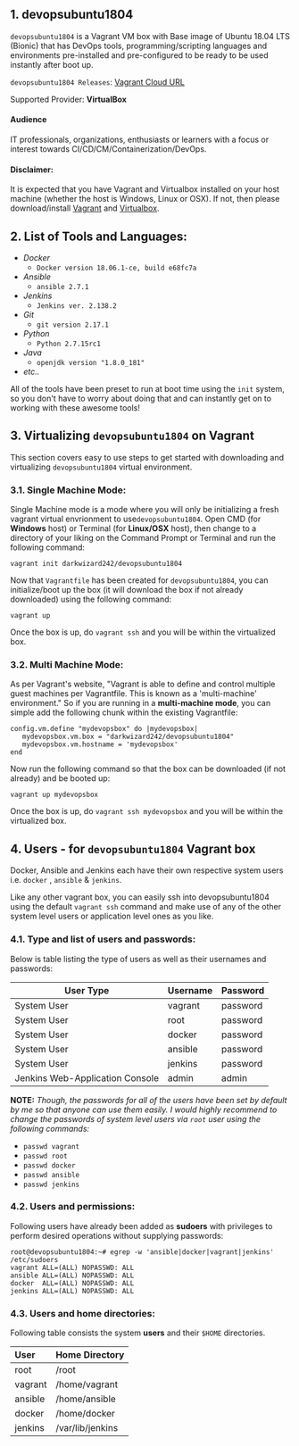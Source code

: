 
## 1. devopsubuntu1804
`devopsubuntu1804` is a Vagrant VM box with Base image of Ubuntu 18.04 LTS (Bionic) that has DevOps tools, programming/scripting languages and environments pre-installed and pre-configured to be ready to be used instantly after boot up.

`devopsubuntu1804 Releases`: [Vagrant Cloud URL](https://app.vagrantup.com/darkwizard242/boxes/devopsubuntu1804)

Supported Provider: **VirtualBox**

#### Audience
IT professionals, organizations, enthusiasts or learners with a focus or interest towards CI/CD/CM/Containerization/DevOps.

#### Disclaimer:
It is expected that you have Vagrant and Virtualbox installed on your host machine (whether the host is Windows, Linux or OSX). If not, then please download/install [Vagrant](https://www.vagrantup.com/downloads.html) and [Virtualbox](https://www.virtualbox.org/wiki/Downloads).

## 2. List of Tools and Languages:
 * _Docker_
    * `Docker version 18.06.1-ce, build e68fc7a`
 * _Ansible_
    * `ansible 2.7.1`
 * _Jenkins_
    * `Jenkins ver. 2.138.2`
 * _Git_
    * `git version 2.17.1`
 * _Python_
    * `Python 2.7.15rc1`
 * _Java_
    * `openjdk version "1.8.0_181"`
 * _etc.._
 
All of the tools have been preset to run at boot time using the `init` system, so you don't have to worry about doing that and can instantly get on to working with these awesome tools!


## 3. Virtualizing `devopsubuntu1804` on Vagrant
This section covers easy to use steps to get started with downloading and virtualizing `devopsubuntu1804` virtual environment.

### 3.1. Single Machine Mode:
Single Machine mode is a mode where you will only be initializing a fresh vagrant virtual envrionment to use`devopsubuntu1804`. Open CMD (for **Windows** host) or Terminal (for **Linux/OSX** host), then change to a directory of your liking on the Command Prompt or Terminal and run the following command:

```shell
vagrant init darkwizard242/devopsubuntu1804
```

Now that `Vagrantfile` has been created for `devopsubuntu1804`, you can initialize/boot up the box (it will download the box if not already downloaded) using the following command:

```shell
vagrant up
```

Once the box is up, do `vagrant ssh` and you will be within the virtualized box.

### 3.2. Multi Machine Mode:
As per Vagrant's website, "Vagrant is able to define and control multiple guest machines per Vagrantfile. This is known as a 'multi-machine' environment." So if you are running in a **multi-machine mode**, you can simple add the following chunk within the existing Vagrantfile:

```shell
config.vm.define "mydevopsbox" do |mydevopsbox|
   mydevopsbox.vm.box = "darkwizard242/devopsubuntu1804"
   mydevopsbox.vm.hostname = 'mydevopsbox'
end
```

Now run the following command so that the box can be downloaded (if not already) and be booted up:
```shell
vagrant up mydevopsbox
```

Once the box is up, do `vagrant ssh mydevopsbox` and you will be within the virtualized box.


## 4. Users - for `devopsubuntu1804` Vagrant box
Docker, Ansible and Jenkins each have their own respective system users i.e. `docker` , `ansible` & `jenkins`.

Like any other vagrant box, you can easily ssh into devopsubuntu1804 using the default `vagrant ssh` command and make use of any of the other system level users or application level ones as you like.

### 4.1. Type and list of users and passwords:

Below is table listing the type of users as well as their usernames and passwords:


|          User Type           |                  Username                |              Password              |
|        -------------       |                  -------------           |               -------------       |
|           System User        |                    vagrant               |                 password           |
|           System User        |                    root                  |                 password           |
|           System User        |                    docker                |                 password           |
|           System User        |                    ansible               |                 password           |
|           System User        |                    jenkins               |                 password           |
|Jenkins Web-Application Console|                    admin                |                 admin              |


**NOTE:** _Though, the passwords for all of the users have been set by default by me so that anyone can use them easily. I would highly recommend to change the passwords of system level users via `root` user using the following commands:_

 * `passwd vagrant`
 * `passwd root`
 * `passwd docker`
 * `passwd ansible`
 * `passwd jenkins`
 
### 4.2. Users and permissions:


Following users have already been added as **sudoers** with privileges to perform desired operations without supplying passwords:

```shell
root@devopsubuntu1804:~# egrep -w 'ansible|docker|vagrant|jenkins' /etc/sudoers
vagrant ALL=(ALL) NOPASSWD: ALL
ansible ALL=(ALL) NOPASSWD: ALL
docker  ALL=(ALL) NOPASSWD: ALL
jenkins ALL=(ALL) NOPASSWD: ALL
```

### 4.3. Users and home directories:

Following table consists the system **users** and their `$HOME` directories.

|          User                |            Home Directory                |
|        :-------------       |                  :-------------         |
|           root               |                    /root                 |
|           vagrant            |                    /home/vagrant         |
|           ansible            |                    /home/ansible         |
|           docker             |                    /home/docker          |
|           jenkins            |                    /var/lib/jenkins      |

